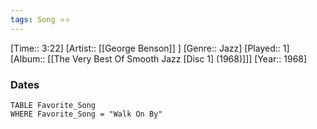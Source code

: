 ```yaml
---
tags: Song ⭐⭐ 
---
```

[Time:: 3:22]
[Artist:: [[George Benson]] ]
[Genre:: Jazz]
[Played:: 1]
[Album:: [[The Very Best Of Smooth Jazz [Disc 1] (1968)]]]
[Year:: 1968]
### Dates
````dataview
TABLE Favorite_Song
WHERE Favorite_Song = "Walk On By"
````